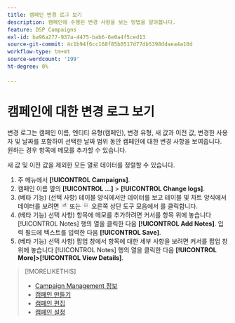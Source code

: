```yaml
---
title: 캠페인 변경 로그 보기
description: 캠페인에 수행된 변경 사항을 보는 방법을 알아봅니다.
feature: DSP Campaigns
exl-id: ba96a277-937a-4475-bab6-6e0a4f5ced13
source-git-commit: 4c1b94f6cc168f85b0517d77db5398ddaea4a10d
workflow-type: tm+mt
source-wordcount: '199'
ht-degree: 0%

---
```


# 캠페인에 대한 변경 로그 보기

변경 로그는 캠페인 이름, 엔티티 유형(캠페인), 변경 유형, 새 값과 이전 값, 변경한 사용자 및 날짜를 포함하여 선택한 날짜 범위 동안 캠페인에 대한 변경 사항을 보여줍니다. 원하는 경우 항목에 메모를 추가할 수 있습니다.

새 값 및 이전 값을 제외한 모든 열로 데이터를 정렬할 수 있습니다.

1. 주 메뉴에서 **[!UICONTROL Campaigns]**.
1. 캠페인 이름 옆의  **[!UICONTROL ...]** > **[!UICONTROL Change logs]**.
1. (베타 기능) (선택 사항) 테이블 양식에서만 데이터를 보고 테이블 및 차트 양식에서 데이터를 보려면 ![표 및 차트 보기](/help/dsp/assets/table-plus-chart-view.png "표 및 차트 보기") 또는 ![표 보기](/help/dsp/assets/table-view.png "표 보기") 오른쪽 상단 도구 모음에서 를 클릭합니다.
1. (베타 기능) 선택 사항) 항목에 메모를 추가하려면 커서를 항목 위에 놓습니다 [!UICONTROL Notes] 행의 열을 클릭한 다음 **[!UICONTROL Add Notes]**. 입력 필드에 텍스트를 입력한 다음 **[!UICONTROL Save]**.
1. (베타 기능) 선택 사항) 팝업 창에서 항목에 대한 세부 사항을 보려면 커서를 팝업 창 위에 놓습니다 [!UICONTROL Notes] 행의 열을 클릭한 다음 **[!UICONTROL More]>[!UICONTROL View Details]**.

>[!MORELIKETHIS]
>
>* [Campaign Management 정보](campaign-about.md)
>* [캠페인 만들기](campaign-create.md)
>* [캠페인 편집](campaign-edit.md)
>* [캠페인 설정](campaign-settings.md)

